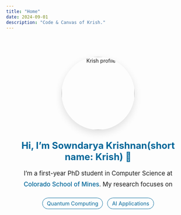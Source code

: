 ```yaml
---
title: "Home"
date: 2024-09-01
description: "Code & Canvas of Krish."
---
```


<style>
  .home-wrap {
    max-width: 760px;
    margin: 72px auto;
    padding: 0 20px;
    text-align: center;
    color: var(--text-color, inherit);
  }

  .home-img  {
    width: 200px;
    max-width: 55%;
    display: block;
    margin: 0 auto 28px auto;
    border-radius: 50%;
    box-shadow: 0 8px 20px rgba(0,0,0,.12);
  }

  .home-title{
    font-size: 1.6rem;
    line-height: 1.2;
    margin: 0;
    color: var(--primary, #006699);
  }

  .home-sub  {
    font-size: 1.05rem;
    line-height: 1.8;
    margin: 14px 0 0 0;
  }

  .pillbar   {
    margin: 22px auto 0;
    display: flex;
    gap: 12px;
    justify-content: center;
    flex-wrap: wrap;
  }

  .pill      {
    font-size: .9rem;
    padding: 6px 12px;
    border-radius: 999px;
    border: 1px solid var(--primary, #006699);
    color: var(--primary, #006699);
    background: transparent;
  }

  .link      {
    color: var(--primary, #006699);
    text-decoration: none;
    font-weight: 500;
  }

  .link:hover{
    text-decoration: underline;
  }

  .home-recent {
    max-width: 760px;
    margin: 48px auto 0;
    padding: 0 20px;
    text-align: left;
  }

  .home-recent h2 {
    margin: 0 0 12px 0;
    font-size: 1.4rem;
    color: var(--primary, #006699);
  }
</style>

<div class="home-wrap">
  <!-- use your existing image to keep assets simple -->
  <img src="/images/prof/dp.png" alt="Krish profile" class="home-img">

  <h1 class="home-title">Hi, I’m Sowndarya Krishnan(short name: Krish) 👋</h1>
  <p class="home-sub">
    I’m a first-year PhD student in Computer Science at
    <a href="https://www.mines.edu/" target="_blank" rel="noopener" class="link">Colorado School of Mines</a>.
    My research focuses on
    <!-- <strong>AI applications</strong> and <strong>quantum computing</strong>. -->
  </p>

  <div class="pillbar">
    <span class="pill">Quantum Computing</span>
    <span class="pill">AI Applications</span>

  </div>

</div>
